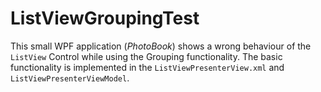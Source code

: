 # ListViewGroupingTest
This small WPF application (*PhotoBook*) shows a wrong behaviour of the `ListView` Control while using the Grouping functionality.
The basic functionality is implemented in the `ListViewPresenterView.xml` and `ListViewPresenterViewModel`. 
